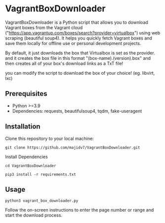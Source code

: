 
# VagrantBoxDownloader

VagrantBoxDownloader is a Python script that allows you to download Vagrant boxes from the Vagrant cloud ("https://app.vagrantup.com/boxes/search?provider=virtualbox") using web scraping (beautiful soup4). It helps you quickly fetch Vagrant boxes and save them locally for offline use or personal development projects.

By default, it just downloads the box that Virtualbox is set as the provider. and it creates the box file in this format "(box-name).(version).box" and then creates all of your box's download links as a TxT file! 

you can modify the script to download the box of your choice! (eg. libvirt, lxc)
## Prerequisites

- Python >=3.9
- Dependencies: requests, beautifulsoup4, tqdm, fake-useragent

## Installation

Clone this repository to your local machine:

```
git clone https://github.com/majidv7/VagrantBoxDownloader.git
```

Install Dependencies
```
cd VagrantBoxDownloader
```
```
pip3 install -r requirements.txt
```
## Usage

```
python3 vagrant_box_downloader.py
```
Follow the on-screen instructions to enter the page number or range and start the download process.
